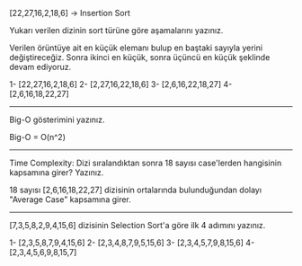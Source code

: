 [22,27,16,2,18,6] -> Insertion Sort

Yukarı verilen dizinin sort türüne göre aşamalarını yazınız.

Verilen örüntüye ait en küçük elemanı bulup en baştaki sayıyla yerini değiştireceğiz. Sonra ikinci en küçük, sonra üçüncü en küçük şeklinde devam ediyoruz.

1- [22,27,16,2,18,6]
2- [2,27,16,22,18,6]
3- [2,6,16,22,18,27]
4- [2,6,16,18,22,27]

---

Big-O gösterimini yazınız.

Big-O = O(n^2)

---

Time Complexity: Dizi sıralandıktan sonra 18 sayısı case'lerden hangisinin kapsamına girer? Yazınız.

18 sayısı [2,6,16,18,22,27] dizisinin ortalarında bulunduğundan dolayı "Average Case" kapsamına girer.

---

[7,3,5,8,2,9,4,15,6] dizisinin Selection Sort'a göre ilk 4 adımını yazınız.

1- [2,3,5,8,7,9,4,15,6]
2- [2,3,4,8,7,9,5,15,6]
3- [2,3,4,5,7,9,8,15,6]
4- [2,3,4,5,6,9,8,15,7]
